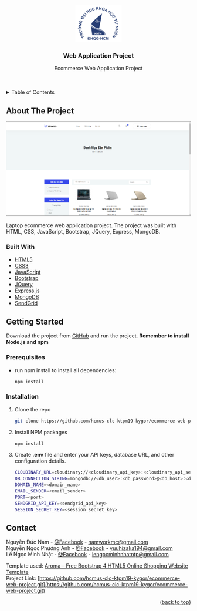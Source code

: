 <!-- PROJECT LOGO -->
<br />
<div align="center">
  <a href="https://github.com/namworkmc/Project-A-star-Path-Finding">
    <img src="images/logo.png" alt="Logo" width="25%">
  </a>

<h3 align="center">Web Application Project</h3>

  <p align="center">
    Ecommerce Web Application Project
    <br />
    <br />
    <br />
  </p>
</div>



<!-- TABLE OF CONTENTS -->
<details>
  <summary>Table of Contents</summary>
  <ol>
    <li>
      <a href="#about-the-project">About The Project</a>
      <ul>
        <li><a href="#built-with">Built With</a></li>
      </ul>
    </li>
    <li>
      <a href="#getting-started">Getting Started</a>
      <ul>
        <li><a href="#prerequisites">Prerequisites</a></li>
        <li><a href="#installation">Installation</a></li>
      </ul>
    </li>
    <li><a href="#usage">Usage</a></li>
    <li><a href="#idea">Idea</a></li>
    <li><a href="#contact">Contact</a></li>
  </ol>
</details>



<!-- ABOUT THE PROJECT -->
<a id="about-the-project"></a>

## About The Project

[![Product Name Screen Shot][product-screenshot]](https://github.com/namworkmc/Java-Dictionary-Application/blob/main/images/img.png?raw=true)

Laptop ecommerce web application project. The project was built with HTML, CSS, JavaScript, Bootstrap, JQuery, Express,
MongoDB.

<a id="built-with"></a>

### Built With

- [HTML5](https://developer.mozilla.org/en-US/docs/Web/Guide/HTML/HTML5)
- [CSS3](https://developer.mozilla.org/en-US/docs/Web/CSS/CSS3)
- [JavaScript](https://developer.mozilla.org/en-US/docs/Web/JavaScript)
- [Bootstrap](https://getbootstrap.com/)
- [JQuery](https://jquery.com/)
- [Express.js](https://expressjs.com/)
- [MongoDB](https://www.mongodb.com/)
- [SendGrid](https://sendgrid.com/)

<!-- GETTING STARTED -->
<a id="getting-started"></a>

## Getting Started

Download the project from [GitHub](https://github.com/hcmus-clc-ktpm19-kygor/ecommerce-web-project) and run the project.
**Remember to install Node.js and npm**

<a id="prerequisites"></a>

### Prerequisites

- run npm install to install all dependencies:
   ```sh
   npm install
   ```

<a id="installation"></a>

### Installation

1. Clone the repo
   ```sh
   git clone https://github.com/hcmus-clc-ktpm19-kygor/ecommerce-web-project.git
   ```
2. Install NPM packages
   ```sh
   npm install
   ```
3. Create **.env** file and enter your API keys, database URL, and other configuration details.
   ```sh
   CLOUDINARY_URL=cloudinary://<cloudinary_api_key>:<cloudinary_api_secret>@<cloudinary_name>
   DB_CONNECTION_STRING=mongodb://<db_user>:<db_password>@<db_host>:<db_port>/<db_name>
   DOMAIN_NAME=<domain_name>
   EMAIL_SENDER=<email_sender>
   PORT=<port>
   SENDGRID_API_KEY=<sendgrid_api_key>
   SESSION_SECRET_KEY=<session_secret_key>
   ```
<!-- CONTACT -->
<a id="contact"></a>

## Contact

Nguyễn Đức Nam - [@Facebook](https://www.facebook.com/DucNamHCMUS) - namworkmc@gmail.com<br>
Nguyễn Ngọc Phương Anh - [@Facebook](https://www.facebook.com/zlou.lulu) - yuuhizaka194@gmail.com<br>
Lê Ngọc Minh Nhật - [@Facebook](https://www.facebook.com/profile.php?id=100050103259038) - lengocminhnhatntp@gmail.com

Template used: [Aroma – Free Bootstrap 4 HTML5 Online Shopping Website Template](https://themewagon.com/themes/free-bootstrap-4-html5-online-shopping-website-template-aroma/) <br>
Project
Link: [https://github.com/hcmus-clc-ktpm19-kygor/ecommerce-web-project.git](https://github.com/hcmus-clc-ktpm19-kygor/ecommerce-web-project.git)

<p align="right">(<a href="#top">back to top</a>)</p>


[contributors-shield]: https://img.shields.io/github/contributors/othneildrew/Best-README-Template.svg?style=for-the-badge

[contributors-url]: https://github.com/othneildrew/Best-README-Template/graphs/contributors

[forks-shield]: https://img.shields.io/github/forks/othneildrew/Best-README-Template.svg?style=for-the-badge

[forks-url]: https://github.com/othneildrew/Best-README-Template/network/members

[stars-shield]: https://img.shields.io/github/stars/othneildrew/Best-README-Template.svg?style=for-the-badge

[stars-url]: https://github.com/othneildrew/Best-README-Template/stargazers

[issues-shield]: https://img.shields.io/github/issues/othneildrew/Best-README-Template.svg?style=for-the-badge

[issues-url]: https://github.com/othneildrew/Best-README-Template/issues

[license-shield]: https://img.shields.io/github/license/othneildrew/Best-README-Template.svg?style=for-the-badge

[license-url]: https://github.com/othneildrew/Best-README-Template/blob/master/LICENSE.txt

[linkedin-shield]: https://img.shields.io/badge/-LinkedIn-black.svg?style=for-the-badge&logo=linkedin&colorB=555

[linkedin-url]: https://linkedin.com/in/othneildrew

[product-screenshot]: images/img.png
